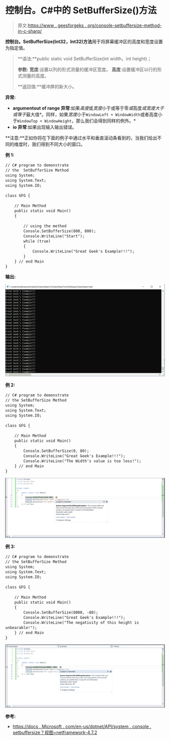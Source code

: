 # 控制台。C#中的 SetBufferSize()方法

> 原文:[https://www . geesforgeks . org/console-setbuffersize-method-in-c-sharp/](https://www.geeksforgeeks.org/console-setbuffersize-method-in-c-sharp/)

**控制台。SetBufferSize(Int32，Int32)方法**用于将屏幕缓冲区的高度和宽度设置为指定值。

> **语法:**public static void SetBufferSize(int width，int height)；
> 
> **参数:**
> **宽度**:设置以列的形式测量的缓冲区宽度。
> **高度**:设置缓冲区以行的形式测量的高度。
> 
> **返回值:**缓冲屏的新大小。

**异常:**

*   **argumentout of range 异常**:如果*高度*或*宽度*小于或等于零*或*高度*或宽度大于或等于*最大值*。同样，如果*宽度*小于`WindowLeft + WindowWidth`或者高度小于`WindowTop + WindowHeight`，那么我们会得到同样的例外。*
*   **io 异常**:如果出现输入输出错误。

**注意:**正如你将在下面的例子中通过水平和垂直滚动条看到的，当我们给出不同的维度时，我们得到不同大小的窗口。

**例 1:**

```
// C# program to demonstrate
// the  SetBufferSize Method
using System;
using System.Text;
using System.IO;

class GFG {

    // Main Method
    public static void Main()
    {

        // using the method
        Console.SetBufferSize(800, 800);
        Console.WriteLine("Start");
        while (true) 
        {
            Console.WriteLine("Great Geek's Example!!!");
        }
    } // end Main
}
```

**输出:**

![](img/d6a5916be15c9cddee6eea66e1fa2e05.png)

**例 2:**

```
// C# program to demonstrate
// the SetBufferSize Method
using System;
using System.Text;
using System.IO;

class GFG {

    // Main Method
    public static void Main()
    {
        Console.SetBufferSize(0, 80);
        Console.WriteLine("Great Geek's Example!!!");
        Console.WriteLine("The Width's value is too less!");
    } // end Main
}
```

![](img/df1d8798070665f6d4e6c3cee4ec5f20.png)

**例 3:**

```
// C# program to demonstrate
// the SetBufferSize Method
using System;
using System.Text;
using System.IO;

class GFG {

    // Main Method
    public static void Main()
    {
        Console.SetBufferSize(8000, -80);
        Console.WriteLine("Great Geek's Example!!!");
        Console.WriteLine("The negativity of this height is unbearable!");
    } // end Main
}
```

![](img/0eac02ff57c01f8b266bdba1229db0a4.png)

**参考:**

*   [https://docs . Microsoft . com/en-us/dotnet/API/system . console . setbuffersize？视图=netframework-4.7.2](https://docs.microsoft.com/en-us/dotnet/api/system.console.setbuffersize?view=netframework-4.7.2)